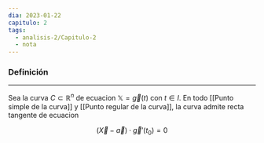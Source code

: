```yaml
---
dia: 2023-01-22
capitulo: 2
tags:
  - analisis-2/Capitulo-2
  - nota
---
```

### Definición
---
Sea la curva $C \subset \mathbb{R}^n$ de ecuacion $\mathbb{X}=\vec{g}(t)$ con $t \in I$. En todo [[Punto simple de la curva]] y [[Punto regular de la curva]], la curva admite recta tangente de ecuacion

$$ (\vec{X} - \vec{a}) \cdot \vec{g}'(t_0) = 0 $$
